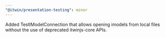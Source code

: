```yaml
---
"@itwin/presentation-testing": minor
---
```


Added TestIModelConnection that allows opening imodels from local files without the use of deprecated itwinjs-core APIs.

